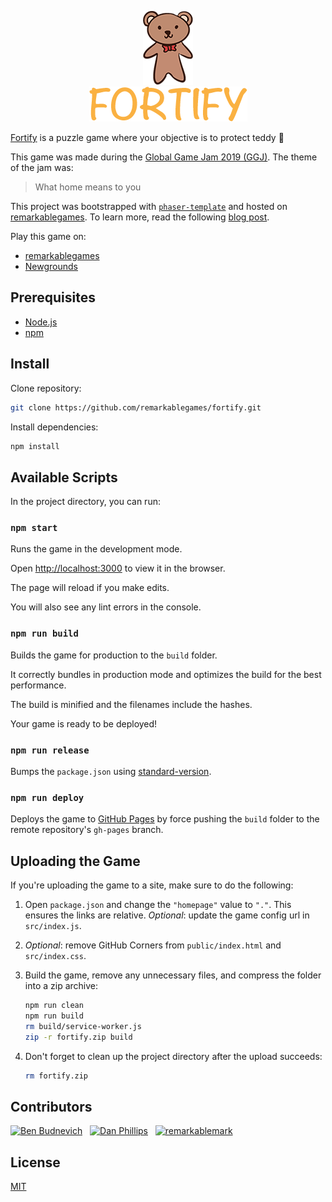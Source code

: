 <p align="center">
  <img src="https://raw.githubusercontent.com/remarkablegames/fortify/master/src/assets/bear.png" alt="Teddy">
  <br>
  <img src="https://raw.githubusercontent.com/remarkablegames/fortify/master/src/assets/title.png" alt="Fortify">
</p>

[Fortify](https://b.remarkabl.org/fortify) is a puzzle game where your objective is to protect teddy :teddy_bear:

This game was made during the [Global Game Jam 2019 (GGJ)](https://globalgamejam.org/news/theme-global-game-jam-2019-%E2%80%A6). The theme of the jam was:

> What home means to you

This project was bootstrapped with [`phaser-template`](https://github.com/remarkablegames/phaser-template) and hosted on [remarkablegames](https://remarkablegames.org/). To learn more, read the following [blog post](https://remarkablegames.org/posts/fortify/).

Play this game on:

- [remarkablegames](https://b.remarkabl.org/fortify)
- [Newgrounds](https://www.newgrounds.com/portal/view/748296)

## Prerequisites

- [Node.js](https://nodejs.org/en/download/)
- [npm](https://www.npmjs.com/get-npm)

## Install

Clone repository:

```sh
git clone https://github.com/remarkablegames/fortify.git
```

Install dependencies:

```sh
npm install
```

## Available Scripts

In the project directory, you can run:

### `npm start`

Runs the game in the development mode.

Open [http://localhost:3000](http://localhost:3000) to view it in the browser.

The page will reload if you make edits.

You will also see any lint errors in the console.

### `npm run build`

Builds the game for production to the `build` folder.

It correctly bundles in production mode and optimizes the build for the best performance.

The build is minified and the filenames include the hashes.

Your game is ready to be deployed!

### `npm run release`

Bumps the `package.json` using [standard-version](https://github.com/conventional-changelog/standard-version).

### `npm run deploy`

Deploys the game to [GitHub Pages](https://pages.github.com/) by force pushing the `build` folder to the remote repository's `gh-pages` branch.

## Uploading the Game

If you're uploading the game to a site, make sure to do the following:

1. Open `package.json` and change the `"homepage"` value to `"."`. This ensures the links are relative. _Optional_: update the game config url in `src/index.js`.

2. _Optional_: remove GitHub Corners from `public/index.html` and `src/index.css`.
3. Build the game, remove any unnecessary files, and compress the folder into a zip archive:
   ```sh
   npm run clean
   npm run build
   rm build/service-worker.js
   zip -r fortify.zip build
   ```
4. Don't forget to clean up the project directory after the upload succeeds:
   ```sh
   rm fortify.zip
   ```

## Contributors

[![Ben Budnevich](https://github.com/benox3.png?size=50)](https://github.com/benox3) &nbsp;
[![Dan Phillips](https://github.com/danmakenoise.png?size=50)](https://github.com/danmakenoise) &nbsp;
[![remarkablemark](https://github.com/remarkablemark.png?size=50)](https://github.com/remarkablemark)

## License

[MIT](LICENSE)
